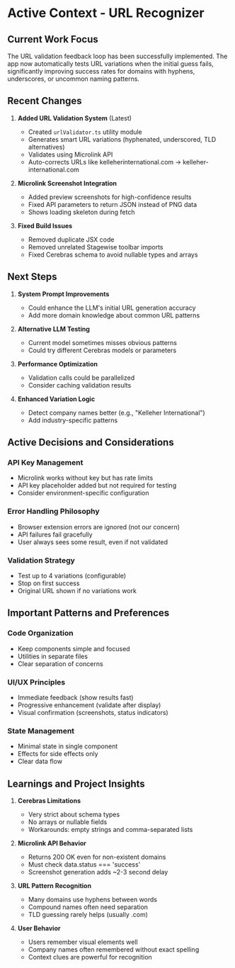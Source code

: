 # Active Context - URL Recognizer

## Current Work Focus
The URL validation feedback loop has been successfully implemented. The app now automatically tests URL variations when the initial guess fails, significantly improving success rates for domains with hyphens, underscores, or uncommon naming patterns.

## Recent Changes
1. **Added URL Validation System** (Latest)
   - Created `urlValidator.ts` utility module
   - Generates smart URL variations (hyphenated, underscored, TLD alternatives)
   - Validates using Microlink API
   - Auto-corrects URLs like kelleherinternational.com → kelleher-international.com

2. **Microlink Screenshot Integration**
   - Added preview screenshots for high-confidence results
   - Fixed API parameters to return JSON instead of PNG data
   - Shows loading skeleton during fetch

3. **Fixed Build Issues**
   - Removed duplicate JSX code
   - Removed unrelated Stagewise toolbar imports
   - Fixed Cerebras schema to avoid nullable types and arrays

## Next Steps
1. **System Prompt Improvements**
   - Could enhance the LLM's initial URL generation accuracy
   - Add more domain knowledge about common URL patterns

2. **Alternative LLM Testing**
   - Current model sometimes misses obvious patterns
   - Could try different Cerebras models or parameters

3. **Performance Optimization**
   - Validation calls could be parallelized
   - Consider caching validation results

4. **Enhanced Variation Logic**
   - Detect company names better (e.g., "Kelleher International")
   - Add industry-specific patterns

## Active Decisions and Considerations

### API Key Management
- Microlink works without key but has rate limits
- API key placeholder added but not required for testing
- Consider environment-specific configuration

### Error Handling Philosophy
- Browser extension errors are ignored (not our concern)
- API failures fail gracefully
- User always sees some result, even if not validated

### Validation Strategy
- Test up to 4 variations (configurable)
- Stop on first success
- Original URL shown if no variations work

## Important Patterns and Preferences

### Code Organization
- Keep components simple and focused
- Utilities in separate files
- Clear separation of concerns

### UI/UX Principles
- Immediate feedback (show results fast)
- Progressive enhancement (validate after display)
- Visual confirmation (screenshots, status indicators)

### State Management
- Minimal state in single component
- Effects for side effects only
- Clear data flow

## Learnings and Project Insights

1. **Cerebras Limitations**
   - Very strict about schema types
   - No arrays or nullable fields
   - Workarounds: empty strings and comma-separated lists

2. **Microlink API Behavior**
   - Returns 200 OK even for non-existent domains
   - Must check data.status === 'success'
   - Screenshot generation adds ~2-3 second delay

3. **URL Pattern Recognition**
   - Many domains use hyphens between words
   - Compound names often need separation
   - TLD guessing rarely helps (usually .com)

4. **User Behavior**
   - Users remember visual elements well
   - Company names often remembered without exact spelling
   - Context clues are powerful for recognition
